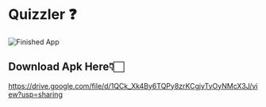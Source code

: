 # Quizzler ❓

![Finished App](https://github.com/londonappbrewery/Images/blob/master/quizzler-demo.gif)

## Download Apk Here👇🏻

https://drive.google.com/file/d/1QCk_Xk4By6TQPy8zrKCgjyTyOyNMcX3J/view?usp=sharing
